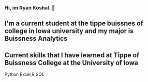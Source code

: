 ### Hi, im Ryan Koshal. 👋

## I'm a current student at the tippe buissnes of college in Iowa university and my major is Buissness Analytics





## Current skills that I have learned at Tippe of Buissness College at the University of Iowa
Python,Excel,R,SQL
<!--
**rkoshal12/rkoshal12** is a ✨ _special_ ✨ repository because its `README.md` (this file) appears on your GitHub profile.

Here are some ideas to get you started:

- 🔭 I’m currently working on ...
- 🌱 I’m currently learning ...
- 👯 I’m looking to collaborate on ...
- 🤔 I’m looking for help with ...
- 💬 Ask me about ...
- 📫 How to reach me: ...
- 😄 Pronouns: ...
- ⚡ Fun fact: ...
-->
